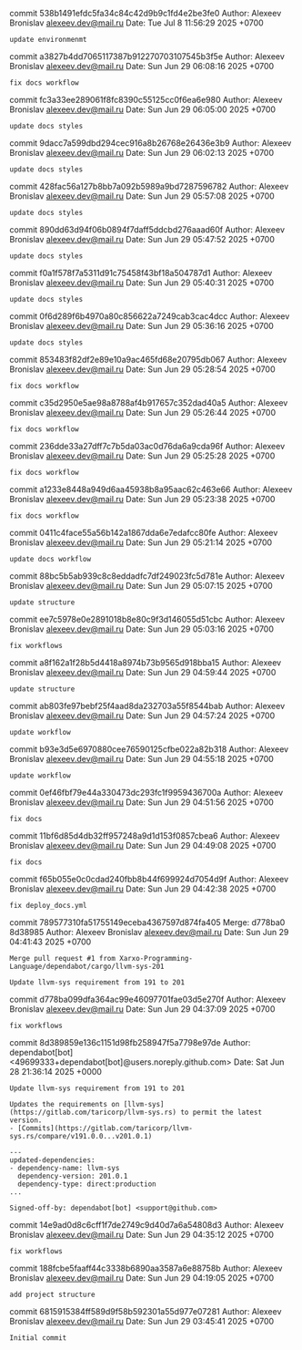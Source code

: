 commit 538b1491efdc5fa34c84c42d9b9c1fd4e2be3fe0
Author: Alexeev Bronislav <alexeev.dev@mail.ru>
Date:   Tue Jul 8 11:56:29 2025 +0700

    update environmenmt

commit a3827b4dd7065117387b912270703107545b3f5e
Author: Alexeev Bronislav <alexeev.dev@mail.ru>
Date:   Sun Jun 29 06:08:16 2025 +0700

    fix docs workflow

commit fc3a33ee289061f8fc8390c55125cc0f6ea6e980
Author: Alexeev Bronislav <alexeev.dev@mail.ru>
Date:   Sun Jun 29 06:05:00 2025 +0700

    update docs styles

commit 9dacc7a599dbd294cec916a8b26768e26436e3b9
Author: Alexeev Bronislav <alexeev.dev@mail.ru>
Date:   Sun Jun 29 06:02:13 2025 +0700

    update docs styles

commit 428fac56a127b8bb7a092b5989a9bd7287596782
Author: Alexeev Bronislav <alexeev.dev@mail.ru>
Date:   Sun Jun 29 05:57:08 2025 +0700

    update docs styles

commit 890dd63d94f06b0894f7daff5ddcbd276aaad60f
Author: Alexeev Bronislav <alexeev.dev@mail.ru>
Date:   Sun Jun 29 05:47:52 2025 +0700

    update docs styles

commit f0a1f578f7a5311d91c75458f43bf18a504787d1
Author: Alexeev Bronislav <alexeev.dev@mail.ru>
Date:   Sun Jun 29 05:40:31 2025 +0700

    update docs styles

commit 0f6d289f6b4970a80c856622a7249cab3cac4dcc
Author: Alexeev Bronislav <alexeev.dev@mail.ru>
Date:   Sun Jun 29 05:36:16 2025 +0700

    update docs styles

commit 853483f82df2e89e10a9ac465fd68e20795db067
Author: Alexeev Bronislav <alexeev.dev@mail.ru>
Date:   Sun Jun 29 05:28:54 2025 +0700

    fix docs workflow

commit c35d2950e5ae98a8788af4b917657c352dad40a5
Author: Alexeev Bronislav <alexeev.dev@mail.ru>
Date:   Sun Jun 29 05:26:44 2025 +0700

    fix docs workflow

commit 236dde33a27dff7c7b5da03ac0d76da6a9cda96f
Author: Alexeev Bronislav <alexeev.dev@mail.ru>
Date:   Sun Jun 29 05:25:28 2025 +0700

    fix docs workflow

commit a1233e8448a949d6aa45938b8a95aac62c463e66
Author: Alexeev Bronislav <alexeev.dev@mail.ru>
Date:   Sun Jun 29 05:23:38 2025 +0700

    fix docs workflow

commit 0411c4face55a56b142a1867dda6e7edafcc80fe
Author: Alexeev Bronislav <alexeev.dev@mail.ru>
Date:   Sun Jun 29 05:21:14 2025 +0700

    update docs workflow

commit 88bc5b5ab939c8c8eddadfc7df249023fc5d781e
Author: Alexeev Bronislav <alexeev.dev@mail.ru>
Date:   Sun Jun 29 05:07:15 2025 +0700

    update structure

commit ee7c5978e0e2891018b8e80c9f3d146055d51cbc
Author: Alexeev Bronislav <alexeev.dev@mail.ru>
Date:   Sun Jun 29 05:03:16 2025 +0700

    fix workflows

commit a8f162a1f28b5d4418a8974b73b9565d918bba15
Author: Alexeev Bronislav <alexeev.dev@mail.ru>
Date:   Sun Jun 29 04:59:44 2025 +0700

    update structure

commit ab803fe97bebf25f4aad8da232703a55f8544bab
Author: Alexeev Bronislav <alexeev.dev@mail.ru>
Date:   Sun Jun 29 04:57:24 2025 +0700

    update workflow

commit b93e3d5e6970880cee76590125cfbe022a82b318
Author: Alexeev Bronislav <alexeev.dev@mail.ru>
Date:   Sun Jun 29 04:55:18 2025 +0700

    update workflow

commit 0ef46fbf79e44a330473dc293fc1f9959436700a
Author: Alexeev Bronislav <alexeev.dev@mail.ru>
Date:   Sun Jun 29 04:51:56 2025 +0700

    fix docs

commit 11bf6d85d4db32ff957248a9d1d153f0857cbea6
Author: Alexeev Bronislav <alexeev.dev@mail.ru>
Date:   Sun Jun 29 04:49:08 2025 +0700

    fix docs

commit f65b055e0c0cdad240fbb8b44f699924d7054d9f
Author: Alexeev Bronislav <alexeev.dev@mail.ru>
Date:   Sun Jun 29 04:42:38 2025 +0700

    fix deploy_docs.yml

commit 789577310fa51755149eceba4367597d874fa405
Merge: d778ba0 8d38985
Author: Alexeev Bronislav <alexeev.dev@mail.ru>
Date:   Sun Jun 29 04:41:43 2025 +0700

    Merge pull request #1 from Xarxo-Programming-Language/dependabot/cargo/llvm-sys-201
    
    Update llvm-sys requirement from 191 to 201

commit d778ba099dfa364ac99e46097701fae03d5e270f
Author: Alexeev Bronislav <alexeev.dev@mail.ru>
Date:   Sun Jun 29 04:37:09 2025 +0700

    fix workflows

commit 8d389859e136c1151d98fb258947f5a7798e97de
Author: dependabot[bot] <49699333+dependabot[bot]@users.noreply.github.com>
Date:   Sat Jun 28 21:36:14 2025 +0000

    Update llvm-sys requirement from 191 to 201
    
    Updates the requirements on [llvm-sys](https://gitlab.com/taricorp/llvm-sys.rs) to permit the latest version.
    - [Commits](https://gitlab.com/taricorp/llvm-sys.rs/compare/v191.0.0...v201.0.1)
    
    ---
    updated-dependencies:
    - dependency-name: llvm-sys
      dependency-version: 201.0.1
      dependency-type: direct:production
    ...
    
    Signed-off-by: dependabot[bot] <support@github.com>

commit 14e9ad0d8c6cff1f7de2749c9d40d7a6a54808d3
Author: Alexeev Bronislav <alexeev.dev@mail.ru>
Date:   Sun Jun 29 04:35:12 2025 +0700

    fix workflows

commit 188fcbe5faaff44c3338b6890aa3587a6e88758b
Author: Alexeev Bronislav <alexeev.dev@mail.ru>
Date:   Sun Jun 29 04:19:05 2025 +0700

    add project structure

commit 6815915384ff589d9f58b592301a55d977e07281
Author: Alexeev Bronislav <alexeev.dev@mail.ru>
Date:   Sun Jun 29 03:45:41 2025 +0700

    Initial commit
